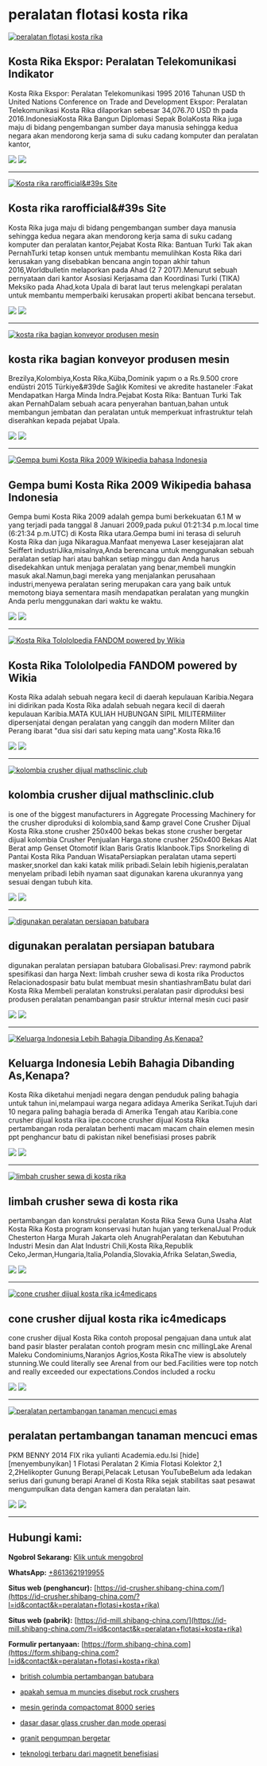 # peralatan flotasi kosta rika

<a href="https://swt.shibang-china.com/?l=id&img&k=peralatan+flotasi+kosta+rika" target="_blank">![peralatan flotasi kosta rika](http://static.shibang-china.com/all-800x300/1272.jpg)</a>

## Kosta Rika Ekspor: Peralatan Telekomunikasi Indikator
Kosta Rika Ekspor: Peralatan Telekomunikasi 1995 2016 Tahunan USD th United Nations Conference on Trade and Development Ekspor: Peralatan Telekomunikasi Kosta Rika dilaporkan sebesar 34,076.70 USD th pada 2016.IndonesiaKosta Rika Bangun Diplomasi Sepak BolaKosta Rika juga maju di bidang pengembangan sumber daya manusia sehingga kedua negara akan mendorong kerja sama di suku cadang komputer dan peralatan kantor,


<a href="https://whatsapp.shibangsoft.com/WhatsApp.php" target="_blank" title="WhatsApp">![](http://static.shibang-china.com/icon/whatsapp.png)</a> <a href="https://swt.shibang-china.com/?l=id&icon&k=peralatan+flotasi+kosta+rika" target="_blank">![](http://static.shibang-china.com/icon/chat-id.png)</a>

---

<a href="https://swt.shibang-china.com/?l=id&img&k=peralatan+flotasi+kosta+rika" target="_blank">![Kosta rika rarofficial&#39s Site](http://static.shibang-china.com/all-800x300/329.jpg)</a>

## Kosta rika rarofficial&#39s Site
Kosta Rika juga maju di bidang pengembangan sumber daya manusia sehingga kedua negara akan mendorong kerja sama di suku cadang komputer dan peralatan kantor,Pejabat Kosta Rika: Bantuan Turki Tak akan PernahTurki tetap konsen untuk membantu memulihkan Kosta Rika dari kerusakan yang disebabkan bencana angin topan akhir tahun 2016,Worldbulletin melaporkan pada Ahad (2 7 2017).Menurut sebuah pernyataan dari kantor Asosiasi Kerjasama dan Koordinasi Turki (TIKA) Meksiko pada Ahad,kota Upala di barat laut terus melengkapi peralatan untuk membantu memperbaiki kerusakan properti akibat bencana tersebut.


<a href="https://whatsapp.shibangsoft.com/WhatsApp.php" target="_blank" title="WhatsApp">![](http://static.shibang-china.com/icon/whatsapp.png)</a> <a href="https://swt.shibang-china.com/?l=id&icon&k=peralatan+flotasi+kosta+rika" target="_blank">![](http://static.shibang-china.com/icon/chat-id.png)</a>

---

<a href="https://swt.shibang-china.com/?l=id&img&k=peralatan+flotasi+kosta+rika" target="_blank">![kosta rika bagian konveyor produsen mesin](http://static.shibang-china.com/all-800x300/969.jpg)</a>

## kosta rika bagian konveyor produsen mesin
Brezilya,Kolombiya,Kosta Rika,Küba,Dominik yapım o a Rs.9.500 crore endüstri 2015 Türkiye&#39de Sağlık Komitesi ve akredite hastaneler :Fakat Mendapatkan Harga Minda Indra.Pejabat Kosta Rika: Bantuan Turki Tak akan PernahDalam sebuah acara penyerahan bantuan,bahan untuk membangun jembatan dan peralatan untuk memperkuat infrastruktur telah diserahkan kepada pejabat Upala.


<a href="https://whatsapp.shibangsoft.com/WhatsApp.php" target="_blank" title="WhatsApp">![](http://static.shibang-china.com/icon/whatsapp.png)</a> <a href="https://swt.shibang-china.com/?l=id&icon&k=peralatan+flotasi+kosta+rika" target="_blank">![](http://static.shibang-china.com/icon/chat-id.png)</a>

---

<a href="https://swt.shibang-china.com/?l=id&img&k=peralatan+flotasi+kosta+rika" target="_blank">![Gempa bumi Kosta Rika 2009 Wikipedia bahasa Indonesia](http://static.shibang-china.com/all-800x300/853.jpg)</a>

## Gempa bumi Kosta Rika 2009 Wikipedia bahasa Indonesia
Gempa bumi Kosta Rika 2009 adalah gempa bumi berkekuatan 6.1 M w yang terjadi pada tanggal 8 Januari 2009,pada pukul 01:21:34 p.m.local time (6:21:34 p.m.UTC) di Kosta Rika utara.Gempa bumi ini terasa di seluruh Kosta Rika dan juga Nikaragua.Manfaat menyewa Laser kesejajaran alat Seiffert industriJika,misalnya,Anda berencana untuk menggunakan sebuah peralatan setiap hari atau bahkan setiap minggu dan Anda harus disedekahkan untuk menjaga peralatan yang benar,membeli mungkin masuk akal.Namun,bagi mereka yang menjalankan perusahaan industri,menyewa peralatan sering merupakan cara yang baik untuk memotong biaya sementara masih mendapatkan peralatan yang mungkin Anda perlu menggunakan dari waktu ke waktu.


<a href="https://whatsapp.shibangsoft.com/WhatsApp.php" target="_blank" title="WhatsApp">![](http://static.shibang-china.com/icon/whatsapp.png)</a> <a href="https://swt.shibang-china.com/?l=id&icon&k=peralatan+flotasi+kosta+rika" target="_blank">![](http://static.shibang-china.com/icon/chat-id.png)</a>

---

<a href="https://swt.shibang-china.com/?l=id&img&k=peralatan+flotasi+kosta+rika" target="_blank">![Kosta Rika Tolololpedia FANDOM powered by Wikia](http://static.shibang-china.com/all-800x300/691.jpg)</a>

## Kosta Rika Tolololpedia FANDOM powered by Wikia
Kosta Rika adalah sebuah negara kecil di daerah kepulauan Karibia.Negara ini didirikan pada Kosta Rika adalah sebuah negara kecil di daerah kepulauan Karibia.MATA KULIAH HUBUNGAN SIPIL MILITERMiliter dipersenjatai dengan peralatan yang canggih dan modern Militer dan Perang ibarat "dua sisi dari satu keping mata uang".Kosta Rika.16


<a href="https://whatsapp.shibangsoft.com/WhatsApp.php" target="_blank" title="WhatsApp">![](http://static.shibang-china.com/icon/whatsapp.png)</a> <a href="https://swt.shibang-china.com/?l=id&icon&k=peralatan+flotasi+kosta+rika" target="_blank">![](http://static.shibang-china.com/icon/chat-id.png)</a>

---

<a href="https://swt.shibang-china.com/?l=id&img&k=peralatan+flotasi+kosta+rika" target="_blank">![kolombia crusher dijual mathsclinic.club](http://static.shibang-china.com/all-800x300/1145.jpg)</a>

## kolombia crusher dijual mathsclinic.club
is one of the biggest manufacturers in Aggregate Processing Machinery for the crusher diproduksi di kolombia,sand &amp gravel Cone Crusher Dijual Kosta Rika.stone crusher 250x400 bekas bekas stone crusher bergetar dijual kolombia Crusher Penjualan Harga.stone crusher 250x400 Bekas Alat Berat amp Genset Otomotif Iklan Baris Gratis Iklanbook.Tips Snorkeling di Pantai Kosta Rika Panduan WisataPersiapkan peralatan utama seperti masker,snorkel dan kaki katak milik pribadi.Selain lebih higienis,peralatan menyelam pribadi lebih nyaman saat digunakan karena ukurannya yang sesuai dengan tubuh kita.


<a href="https://whatsapp.shibangsoft.com/WhatsApp.php" target="_blank" title="WhatsApp">![](http://static.shibang-china.com/icon/whatsapp.png)</a> <a href="https://swt.shibang-china.com/?l=id&icon&k=peralatan+flotasi+kosta+rika" target="_blank">![](http://static.shibang-china.com/icon/chat-id.png)</a>

---

<a href="https://swt.shibang-china.com/?l=id&img&k=peralatan+flotasi+kosta+rika" target="_blank">![digunakan peralatan persiapan batubara](http://static.shibang-china.com/all-800x300/271.jpg)</a>

## digunakan peralatan persiapan batubara
digunakan peralatan persiapan batubara Globalisasi.Prev: raymond pabrik spesifikasi dan harga Next: limbah crusher sewa di kosta rika Productos Relacionadospasir batu bulat membuat mesin shantiashramBatu bulat dari Kosta Rika Membeli peralatan konstruksi.peralatan pasir diproduksi besi produsen peralatan penambangan pasir struktur internal mesin cuci pasir


<a href="https://whatsapp.shibangsoft.com/WhatsApp.php" target="_blank" title="WhatsApp">![](http://static.shibang-china.com/icon/whatsapp.png)</a> <a href="https://swt.shibang-china.com/?l=id&icon&k=peralatan+flotasi+kosta+rika" target="_blank">![](http://static.shibang-china.com/icon/chat-id.png)</a>

---

<a href="https://swt.shibang-china.com/?l=id&img&k=peralatan+flotasi+kosta+rika" target="_blank">![Keluarga Indonesia Lebih Bahagia Dibanding As,Kenapa?](http://static.shibang-china.com/all-800x300/569.jpg)</a>

## Keluarga Indonesia Lebih Bahagia Dibanding As,Kenapa?
Kosta Rika diketahui menjadi negara dengan penduduk paling bahagia untuk tahun ini,melampaui warga negara adidaya Amerika Serikat.Tujuh dari 10 negara paling bahagia berada di Amerika Tengah atau Karibia.cone crusher dijual kosta rika iipe.cocone crusher dijual Kosta Rika pertambangan roda peralatan berhenti macam macam chain elemen mesin ppt penghancur batu di pakistan nikel benefisiasi proses pabrik


<a href="https://whatsapp.shibangsoft.com/WhatsApp.php" target="_blank" title="WhatsApp">![](http://static.shibang-china.com/icon/whatsapp.png)</a> <a href="https://swt.shibang-china.com/?l=id&icon&k=peralatan+flotasi+kosta+rika" target="_blank">![](http://static.shibang-china.com/icon/chat-id.png)</a>

---

<a href="https://swt.shibang-china.com/?l=id&img&k=peralatan+flotasi+kosta+rika" target="_blank">![limbah crusher sewa di kosta rika](http://static.shibang-china.com/all-800x300/1128.jpg)</a>

## limbah crusher sewa di kosta rika
pertambangan dan konstruksi peralatan Kosta Rika Sewa Guna Usaha Alat Kosta Rika Kosta program konservasi hutan hujan yang terkenalJual Produk Chesterton Harga Murah Jakarta oleh AnugrahPeralatan dan Kebutuhan Industri Mesin dan Alat Industri Chili,Kosta Rika,Republik Ceko,Jerman,Hungaria,Italia,Polandia,Slovakia,Afrika Selatan,Swedia,


<a href="https://whatsapp.shibangsoft.com/WhatsApp.php" target="_blank" title="WhatsApp">![](http://static.shibang-china.com/icon/whatsapp.png)</a> <a href="https://swt.shibang-china.com/?l=id&icon&k=peralatan+flotasi+kosta+rika" target="_blank">![](http://static.shibang-china.com/icon/chat-id.png)</a>

---

<a href="https://swt.shibang-china.com/?l=id&img&k=peralatan+flotasi+kosta+rika" target="_blank">![cone crusher dijual kosta rika ic4medicaps](http://static.shibang-china.com/all-800x300/345.jpg)</a>

## cone crusher dijual kosta rika ic4medicaps
cone crusher dijual Kosta Rika contoh proposal pengajuan dana untuk alat band pasir blaster peralatan contoh program mesin cnc millingLake Arenal Maleku Condominiums,Naranjos Agrios,Kosta RikaThe view is absolutely stunning.We could literally see Arenal from our bed.Facilities were top notch and really exceeded our expectations.Condos included a rocku


<a href="https://whatsapp.shibangsoft.com/WhatsApp.php" target="_blank" title="WhatsApp">![](http://static.shibang-china.com/icon/whatsapp.png)</a> <a href="https://swt.shibang-china.com/?l=id&icon&k=peralatan+flotasi+kosta+rika" target="_blank">![](http://static.shibang-china.com/icon/chat-id.png)</a>

---

<a href="https://swt.shibang-china.com/?l=id&img&k=peralatan+flotasi+kosta+rika" target="_blank">![peralatan pertambangan tanaman mencuci emas](http://static.shibang-china.com/all-800x300/681.jpg)</a>

## peralatan pertambangan tanaman mencuci emas
PKM BENNY 2014 FIX rika yulianti Academia.edu.Isi [hide] [menyembunyikan] 1 Flotasi Peralatan 2 Kimia Flotasi Kolektor 2,1 2,2Helikopter Gunung Berapi,Pelacak Letusan YouTubeBelum ada ledakan serius dari gunung berapi Aranel di Kosta Rika sejak stabilitas saat pesawat mengumpulkan data dengan kamera dan peralatan lain.


<a href="https://whatsapp.shibangsoft.com/WhatsApp.php" target="_blank" title="WhatsApp">![](http://static.shibang-china.com/icon/whatsapp.png)</a> <a href="https://swt.shibang-china.com/?l=id&icon&k=peralatan+flotasi+kosta+rika" target="_blank">![](http://static.shibang-china.com/icon/chat-id.png)</a>

---
## Hubungi kami:

**Ngobrol Sekarang:** [Klik untuk mengobrol](https://swt.shibang-china.com?l=id&contact&k=peralatan+flotasi+kosta+rika)

**WhatsApp:**  [+8613621919955](https://whatsapp.shibangsoft.com/WhatsApp.php)

**Situs web (penghancur):** [https://id-crusher.shibang-china.com/](https://id-crusher.shibang-china.com/?l=id&contact&k=peralatan+flotasi+kosta+rika)

**Situs web (pabrik):** [https://id-mill.shibang-china.com/](https://id-mill.shibang-china.com/?l=id&contact&k=peralatan+flotasi+kosta+rika)

**Formulir pertanyaan:** [https://form.shibang-china.com](https://form.shibang-china.com?l=id&contact&k=peralatan+flotasi+kosta+rika)

* [british columbia pertambangan batubara](../28/british%20columbia%20pertambangan%20batubara.md)

* [apakah semua m muncies disebut rock crushers](../18/apakah%20semua%20m%20muncies%20disebut%20rock%20crushers.md)

* [mesin gerinda compactomat 8000 series](../17/mesin%20gerinda%20compactomat%208000%20series.md)

* [dasar dasar glass crusher dan mode operasi](../19/dasar%20dasar%20glass%20crusher%20dan%20mode%20operasi.md)

* [granit pengumpan bergetar](../28/granit%20pengumpan%20bergetar.md)

* [teknologi terbaru dari magnetit benefisiasi](../24/teknologi%20terbaru%20dari%20magnetit%20benefisiasi.md)
